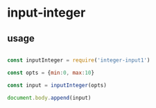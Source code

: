 # input-integer

## usage

```js

const inputInteger = require('integer-input1')

const opts = {min:0, max:10}

const input = inputInteger(opts)

document.body.append(input)

```


